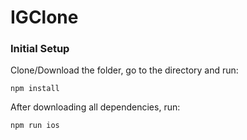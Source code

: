 # IGClone

### Initial Setup

Clone/Download the folder, go to the directory and run:

``` npm install ```


After downloading all dependencies, run:

``` npm run ios ```
